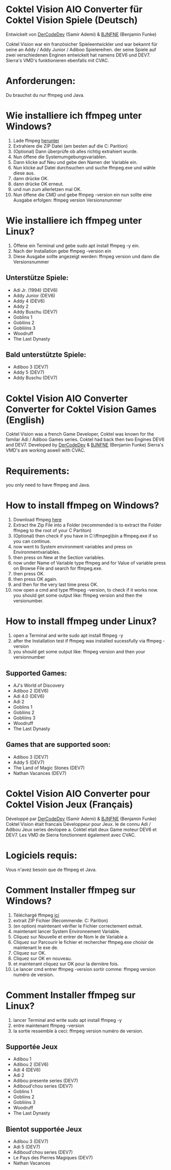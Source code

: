 # Coktel Vision AIO Converter für Coktel Vision Spiele (Deutsch)
Entwickelt von [DerCodeDev](https://samir24.de) (Samir Ademi) & [BJNFNE](https://wiki.scummvm.org/index.php?title=User:BJNFNE) (Benjamin Funke)

Coktel Vision war ein französicher Spieleentwickler und war bekannt für seine an Addy / Addy Junior / Adiboo Spielereihen. 
der seine Spiele auf zwei verschiedenen Enginen entwickelt hat namens DEV6 und DEV7.
Sierra's VMD's funktionieren ebenfalls mit CVAC.

# Anforderungen:
Du brauchst du nur ffmpeg und Java.
# Wie installiere ich ffmpeg unter Windows?
1. Lade ffmpeg [herunter](https://www.gyan.dev/ffmpeg/builds/)
2. Extrahiere die ZIP Datei (am besten auf die C: Parition)
3. (Optional) Dann überprüfe ob alles richtig extrahiert wurde.
4. Nun öffene die Systemumgebungsvariablen.
5. Dann klicke auf Neu und gebe den Namen der Variable ein.
6. Nun klicke auf Datei durchsuchen und suche ffmpeg.exe und wähle diese aus.
7. dann drücke OK.
8. dann drücke OK erneut.
9. und nun zum allerletzen mal OK.
10. Nun öffene die CMD und gebe ffmpeg -version ein nun sollte eine Ausgabe erfolgen: ffmpeg version Versionsnummer

# Wie installiere ich ffmpeg unter Linux?
1. Öffene ein Terminal und gebe sudo apt install ffmpeg -y ein.
2. Nach der Installation gebe ffmpeg -version ein
3. Diese Ausgabe sollte angezeigt werden: ffmpeg version und dann die Versionsnummer

## Unterstütze Spiele:

- Adi Jr. (1994) (DEV6)
- Addy Junior (DEV6)
- Addy 4 (DEV6)
- Addy 2
- Addy Buschu (DEV7)
- Goblins 1
- Gobliins 2
- Gobliiins 3
- Woodruff
- The Last Dynasty

## Bald unterstützte Spiele:
- Adiboo 3 (DEV7)
- Addy 5 (DEV7)
- Addy Buschu (DEV7)

# Coktel Vision AIO Converter Converter for Coktel Vision Games (English)
Coktel Vision was a french Game Developer, Coktel was known for the familar Adi / Adiboo Games series.
Coktel had back then two Engines DEV6 and DEV7.
Developed by [DerCodeDev](https://samir24.de/en) & [BJNFNE](https://wiki.scummvm.org/index.php?title=User:BJNFNE) (Benjamin Funke)
Sierra's VMD's are working aswell with CVAC.

# Requirements:
you only need to have ffmpeg and Java.
# How to install ffmpeg on Windows?
1. Download ffmpeg [here](https://www.gyan.dev/ffmpeg/builds/)
2. Extract the Zip File into a Folder (recommended is to extract the Folder ffmpeg to the root of your C Partiton)
3. (Optional) then check if you have in C:\ffmpeg\bin a ffmpeg.exe if so you can continue.
4. now went to System environment variables and press on Environmentvariables.
5.  then press on New at the Section variables.
6. now under Name of Variable type ffmpeg and for Value of variable press on Browse File and search for ffmpeg.exe.
7. then press OK.
8. then press OK again.
9. and then for the very last time press OK.
10. now open a cmd and type fffmpeg -version, to check if it works now. you should get some output like:  ffmpeg version and then the versionumber.

# How to install ffmpeg under Linux?
1. open a Terminal and write sudo apt install ffmpeg -y
2. after the Installation test if ffmpeg was installed sucessfully via ffmpeg -version
3. you should get some output like: ffmpeg version and then your versionnumber

## Supported Games:
- AJ's World of Discovery
- Adiboo 2 (DEV6)
- Adi 4.0 (DEV6)
- Adi 2
- Goblins 1
- Gobliins 2
- Gobliiins 3
- Woodruff
- The Last Dynasty

## Games that are supported soon:
- Adiboo 3 (DEV7)
- Addy 5 (DEV7)
- The Land of Magic Stones (DEV7)
- Nathan Vacances (DEV7)

# Coktel Vision AIO Converter pour Coktel Vision Jeux (Français)
Développé par [DerCodeDev](https://samir24.de) (Samir Ademi) & [BJNFNE](https://wiki.scummvm.org/index.php?title=User:BJNFNE) (Benjamin Funke)
Coktel Vision était francais Développeur pour Jeux. le de connu  Adi / Adibou Jeux series devlopee a.
Coktel etait deux Game moteur DEV6 et DEV7.
Les VMD de Sierra fonctionnent également avec CVAC.

# Logiciels requis:
Vous n'avez besoin que de ffmpeg et Java.
# Comment Installer ffmpeg sur Windows?
1. Téléchargé ffmpeg [ici](https://www.gyan.dev/ffmpeg/builds/)
2. extrait ZIP Fichier (Recommende: C: Parition)
3. (en option) maintenant vérifier le Fichier correctement extrait.
4. maintenant lancer System Environnement Variable.
5. Cliquez sur Nouvelle et entrer de Nom le de Variable a.
6. Cliquez sur Parcourir le fichier et rechercher ffmpeg.exe choisir de maintenant le exe de.
7. Cliquez sur OK.
8. Cliquez sur OK en nouveau.
9. et maintenant cliquez sur OK pour la dernière fois.
10. Le lancer cmd entrer ffmpeg -version sortir comme: ffmpeg version numéro de version.

# Comment Installer ffmpeg sur Linux?
1. lancer Terminal and write sudo apt install ffmpeg -y
2. entre maintenant ffmpeg -version
3. la sortie ressemble à ceci: ffmpeg version numéro de version.


## Supportée Jeux
- Adibou 1
- Adibou 2 (DEV6)
- Adi 4 (DEV6)
- Adi 2
- Adibou presente series (DEV7)
- Adiboud'chou series (DEV7)
- Goblins 1
- Gobliins 2
- Gobliiins 3
- Woodruff
- The Last Dynasty
  
## Bientot supportée Jeux
- Adibou 3 (DEV7)
- Adi 5 (DEV7)
- Adiboud'chou series (DEV7)
- Le Pays des Pierres Magiques (DEV7)
- Nathan Vacances
